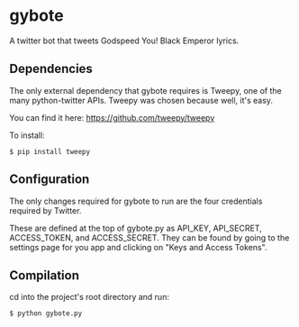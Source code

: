 # gybote
A twitter bot that tweets Godspeed You! Black Emperor lyrics.

## Dependencies
The only external dependency that gybote requires is Tweepy, one of the many python-twitter APIs. Tweepy was chosen because well, it's easy.

You can find it here: https://github.com/tweepy/tweepy

To install:
```shell
$ pip install tweepy
```
    
## Configuration
The only changes required for gybote to run are the four credentials required by Twitter. 

These are defined at the top of gybote.py as API_KEY, API_SECRET, ACCESS_TOKEN, and ACCESS_SECRET. They can be found by going to the settings page for you app and clicking on "Keys and Access Tokens".

## Compilation
cd into the project's root directory and run:
```shell
$ python gybote.py
```

